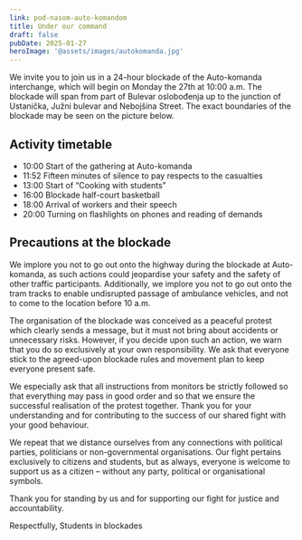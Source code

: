 ```yaml
---
link: pod-nasom-auto-komandom
title: Under our command
draft: false
pubDate: 2025-01-27
heroImage: '@assets/images/autokomanda.jpg'
---
```

We invite you to join us in a 24-hour blockade of the Auto-komanda interchange, which will begin on Monday the 27th at 10:00 a.m. The blockade will span from part of Bulevar oslobođenja up to the junction of Ustanička, Južni bulevar and Nebojšina Street. The exact boundaries of the blockade may be seen on the picture below.

## Activity timetable

- 10:00 Start of the gathering at Auto-komanda
- 11:52 Fifteen minutes of silence to pay respects to the casualties
- 13:00 Start of “Cooking with students”
- 16:00 Blockade half-court basketball
- 18:00 Arrival of workers and their speech
- 20:00 Turning on flashlights on phones and reading of demands

## Precautions at the blockade

We implore you not to go out onto the highway during the blockade at Auto-komanda, as such actions could jeopardise your safety and the safety of other traffic participants. Additionally, we implore you not to go out onto the tram tracks to enable undisrupted passage of ambulance vehicles, and not to come to the location before 10 a.m.

The organisation of the blockade was conceived as a peaceful protest which clearly sends a message, but it must not bring about accidents or unnecessary risks. However, if you decide upon such an action, we warn that you do so exclusively at your own responsibility. We ask that everyone stick to the agreed-upon blockade rules and movement plan to keep everyone present safe.

We especially ask that all instructions from monitors be strictly followed so that everything may pass in good order and so that we ensure the successful realisation of the protest together. Thank you for your understanding and for contributing to the success of our shared fight with your good behaviour.

We repeat that we distance ourselves from any connections with political parties, politicians or non-governmental organisations. Our fight pertains exclusively to citizens and students, but as always, everyone is welcome to support us as a citizen – without any party, political or organisational symbols.

Thank you for standing by us and for supporting our fight for justice and accountability.

Respectfully, 
Students in blockades
